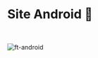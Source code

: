 # Site Android 🤖

<br>
 
![ft-android](https://github.com/user-attachments/assets/cf2e7b07-e6a1-4f40-bfa3-44f3e9996c79)
